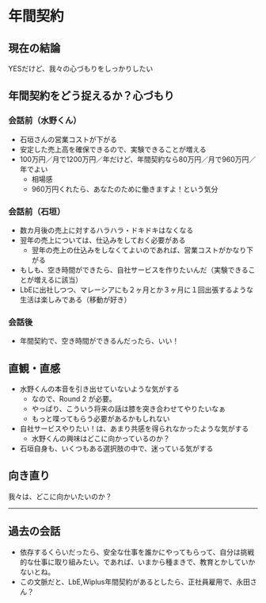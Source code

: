 # 年間契約

## 現在の結論
YESだけど、我々の心づもりをしっかりしたい

## 年間契約をどう捉えるか？心づもり
### 会話前（水野くん）
- 石垣さんの営業コストが下がる
- 安定した売上高を確保できるので、実験できることが増える
- 100万円／月で1200万円／年だけど、年間契約なら80万円／月で960万円／年でよい
  - 相場感
  - 960万円くれたら、あなたのために働きますよ！という気分

### 会話前（石垣）
- 数カ月後の売上に対するハラハラ・ドキドキはなくなる
- 翌年の売上については、仕込みをしておく必要がある
  - 翌年の売上の仕込みをしなくてよいのであれば、営業コストがかなり下がる
- もしも、空き時間ができたら、自社サービスを作りたいんだ（実験できることが増えるに該当）
- LbEに出社しつつ、マレーシアにも２ヶ月とか３ヶ月に１回出張するような生活は楽しみである（移動が好き）

### 会話後
- 年間契約で、空き時間ができるんだったら、いい！

## 直観・直感
- 水野くんの本音を引き出せていないような気がする
  - なので、Round 2 が必要。
  - やっぱり、こういう将来の話は膝を突き合わせてやりたいなぁ
  - もっと喋ってもらう必要があるかもしれない
- 自社サービスやりたい！は、あまり共感を得られなかったような気がする
  - 水野くんの興味はどこに向かっているのか？
- 石垣自身も、いくつもある選択肢の中で、迷っている気がする

## 向き直り
我々は、どこに向かいたいのか？

---
## 過去の会話
- 依存するくらいだったら、安全な仕事を誰かにやってもらって、自分は挑戦的な仕事に取り組みたい。であれば、いまから種まきで、教育とかしていかないとね。
- この文脈だと、LbE,Wiplus年間契約があるとしたら、正社員雇用で、永田さん？
